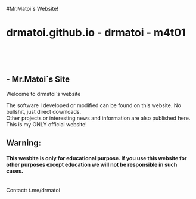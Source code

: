 #Mr.Matoi´s Website! 
# drmatoi.github.io - drmatoi - m4t01
<br>
<p align="center">

</br>

##  - Mr.Matoi´s Site
Welcome to drmatoi´s website <br>

The software I developed or modified can be found on this website. No bullshit, just direct downloads.
 <br>
Other projects or interesting news and information are also published here. This is my ONLY official website! 
<br>


## Warning:
#### This wesbite is only for educational purpose. If you use this website for other purposes except education we will not be responsible in such cases. 

<br>
Contact: t.me/drmatoi
<br>


